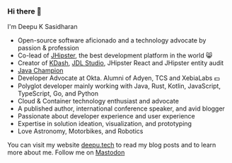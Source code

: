 ### Hi there 👋

I'm Deepu K Sasidharan

<!--
**deepu105/deepu105** is a ✨ _special_ ✨ repository because its `README.md` (this file) appears on your GitHub profile.
-->
- Open-source software aficionado and a technology advocate by passion & profession
- Co-lead of <a href="https://jhipster.tech" target="_blank">JHipster</a>, the best development platform in the world 😸
- Creator of [KDash](https://github.com/kdash-rs/kdash), [JDL Studio](https://start.jhipster.tech/jdl-studio/), JHipster React and JHipster entity audit
- [Java Champion](https://dev.java/community/jcs/)
- Developer Advocate at Okta. Alumni of Adyen, TCS and XebiaLabs 💵
- Polyglot developer mainly working with Java, Rust, Kotlin, JavaScript, TypeScript, Go, and Python
- Cloud & Container technology enthusiast and advocate
- A published author, international conference speaker, and avid blogger
- Passionate about developer experience and user experience
- Expertise in solution ideation, visualization, and prototyping
- Love Astronomy, Motorbikes, and Robotics

You can visit my website [deepu.tech](https://deepu.tech/) to read my blog posts and to learn more about me.
Follow me on <a rel="me" href="https://mastodon.social/@deepu105">Mastodon</a>
